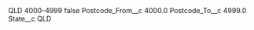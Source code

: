<?xml version="1.0" encoding="UTF-8"?>
<CustomMetadata xmlns="http://soap.sforce.com/2006/04/metadata" xmlns:xsi="http://www.w3.org/2001/XMLSchema-instance" xmlns:xsd="http://www.w3.org/2001/XMLSchema">
    <label>QLD 4000-4999</label>
    <protected>false</protected>
    <values>
        <field>Postcode_From__c</field>
        <value xsi:type="xsd:double">4000.0</value>
    </values>
    <values>
        <field>Postcode_To__c</field>
        <value xsi:type="xsd:double">4999.0</value>
    </values>
    <values>
        <field>State__c</field>
        <value xsi:type="xsd:string">QLD</value>
    </values>
</CustomMetadata>
